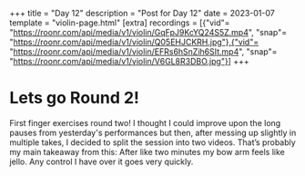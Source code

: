 +++
title = "Day 12"
description = "Post for Day 12"
date = 2023-01-07
template = "violin-page.html"
[extra]
recordings = [{"vid"= "https://roonr.com/api/media/v1/violin/GqFpJ9KcYQ24S5Z.mp4", "snap"= "https://roonr.com/api/media/v1/violin/Q05EHJCKRH.jpg"},{"vid"= "https://roonr.com/api/media/v1/violin/EFRs6hSnZih6SIt.mp4", "snap"= "https://roonr.com/api/media/v1/violin/V6GL8R3DBO.jpg"}]
+++

# Lets go Round 2!
First finger exercises round two! I thought I could improve upon the long pauses from yesterday's performances but then, after messing up slightly in multiple takes, I decided to split the session into two videos. That’s probably my main takeaway from this: After like two minutes my bow arm feels like jello. Any control I have over it goes very quickly.